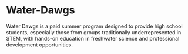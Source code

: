 # Water-Dawgs
Water Dawgs is a paid summer program designed to provide high school students, especially those from groups traditionally underrepresented in STEM, with hands-on education in freshwater science and professional development opportunities.
